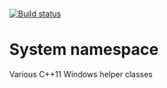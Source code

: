 [![Build status](https://ci.appveyor.com/api/projects/status/f6xatihwk1kgji85?svg=true)](https://ci.appveyor.com/project/m4x1m1l14n/system)

# System namespace

Various C++11 Windows helper classes
